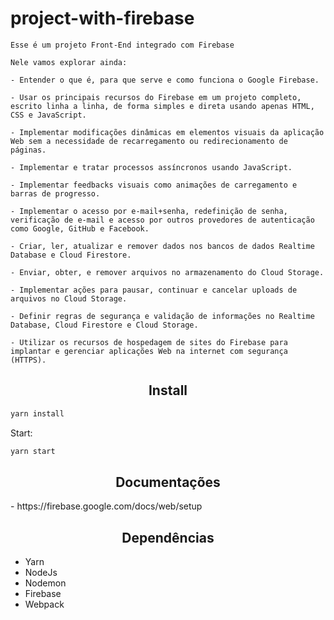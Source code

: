# project-with-firebase

```
Esse é um projeto Front-End integrado com Firebase
```

```
Nele vamos explorar ainda:

- Entender o que é, para que serve e como funciona o Google Firebase.

- Usar os principais recursos do Firebase em um projeto completo, escrito linha a linha, de forma simples e direta usando apenas HTML, CSS e JavaScript.

- Implementar modificações dinâmicas em elementos visuais da aplicação Web sem a necessidade de recarregamento ou redirecionamento de páginas.

- Implementar e tratar processos assíncronos usando JavaScript.

- Implementar feedbacks visuais como animações de carregamento e barras de progresso.

- Implementar o acesso por e-mail+senha, redefinição de senha, verificação de e-mail e acesso por outros provedores de autenticação como Google, GitHub e Facebook.

- Criar, ler, atualizar e remover dados nos bancos de dados Realtime Database e Cloud Firestore.

- Enviar, obter, e remover arquivos no armazenamento do Cloud Storage.

- Implementar ações para pausar, continuar e cancelar uploads de arquivos no Cloud Storage.

- Definir regras de segurança e validação de informações no Realtime Database, Cloud Firestore e Cloud Storage.

- Utilizar os recursos de hospedagem de sites do Firebase para implantar e gerenciar aplicações Web na internet com segurança (HTTPS).
```

<h2 align="center">Install</h2>

```bash
yarn install
```

Start:

```bash
yarn start
```

<h2 align="center">Documentações</h2>
- https://firebase.google.com/docs/web/setup

<h2 align="center">Dependências</h2>

- Yarn
- NodeJs
- Nodemon
- Firebase
- Webpack